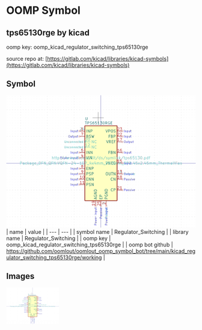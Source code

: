 # OOMP Symbol  
## tps65130rge  by kicad  
  
oomp key: oomp_kicad_regulator_switching_tps65130rge  
  
source repo at: [https://gitlab.com/kicad/libraries/kicad-symbols](https://gitlab.com/kicad/libraries/kicad-symbols)  
## Symbol  
  
[![working.png](working_600.png)](working.png)  
| name | value | 
| --- | --- | 
| symbol name | Regulator_Switching | 
| library name | Regulator_Switching | 
| oomp key | oomp_kicad_regulator_switching_tps65130rge | 
| oomp bot github | https://github.com/oomlout/oomlout_oomp_symbol_bot/tree/main/kicad_regulator_switching_tps65130rge/working | 
## Images  
  
[![working.png](working_140.png)](working.png)  
